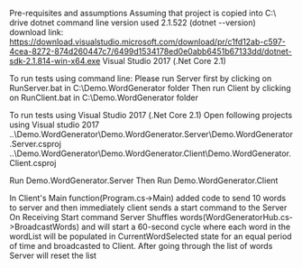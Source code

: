 Pre-requisites and assumptions
  Assuming that project is copied into C:\ drive
  dotnet command line version used 2.1.522 (dotnet --version)
  download link: https://download.visualstudio.microsoft.com/download/pr/c1fd12ab-c597-4cea-8272-874d260447c7/6499d1534178ed0e0abb6451b67133dd/dotnet-sdk-2.1.814-win-x64.exe
  Visual Studio 2017 (.Net Core 2.1)

To run tests using command line:
Please run Server first by clicking on RunServer.bat in C:\Demo.WordGenerator folder
Then run Client by clicking on RunClient.bat in C:\Demo.WordGenerator folder

To run tests using Visual Studio 2017 (.Net Core 2.1)
Open following projects using Visual studio 2017
..\Demo.WordGenerator\Demo.WordGenerator.Server\Demo.WordGenerator.Server.csproj
..\Demo.WordGenerator\Demo.WordGenerator.Client\Demo.WordGenerator.Client.csproj

Run Demo.WordGenerator.Server
Then 
Run Demo.WordGenerator.Client

In Client's Main function(Program.cs->Main) added code to send 10 words to server and then immediately client sends a start command to the Server 
On Receiving Start command Server Shuffles words(WordGeneratorHub.cs->BroadcastWords) and will start a 60-second cycle where each word in the wordList will be populated in CurrentWordSelected state for an equal period of
time and broadcasted to Client. 
After going through the list of words Server will reset the list 

